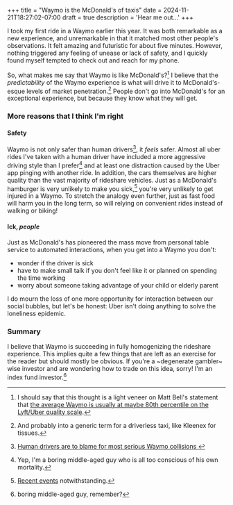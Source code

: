 +++
title = "Waymo is the McDonald's of taxis"
date = 2024-11-21T18:27:02-07:00
draft = true
description = 'Hear me out...'
+++

I took my first ride in a Waymo earlier this year. It was both remarkable as a new experience, and unremarkable in that it matched most other people's observations. It felt amazing and futuristic for about five minutes. However, nothing triggered any feeling of unease or lack of safety, and I quickly found myself tempted to check out and reach for my phone.

So, what makes me say that Waymo is like McDonald's?[^1] I believe that the _predictability_ of the Waymo experience is what will drive it to McDonald's-esque levels of market penetration.[^2] People don't go into McDonald's for an exceptional experience, but because they know what they will get.

### More reasons that I think I'm right

#### Safety

Waymo is not only safer than human drivers[^3], it _feels_ safer. Almost all uber rides I've taken with a human driver have included a more aggressive driving style than I prefer[^4] and at least one distraction caused by the Uber app pinging with another ride. In addition, the cars themselves are higher quality than the vast majority of rideshare vehicles. Just as a McDonald's hamburger is very unlikely to make you sick,[^5] you're very unlikely to get injured in a Waymo. To stretch the analogy even further, just as fast food will harm you in the long term, so will relying on convenient rides instead of walking or biking!

#### Ick, _people_

Just as McDonald's has pioneered the mass move from personal table service to automated interactions, when you get into a Waymo you don't:

* wonder if the driver is sick
* have to make small talk if you don't feel like it or planned on spending the time working
* worry about someone taking advantage of your child or elderly parent

I do mourn the loss of one more opportunity for interaction between our social bubbles, but let's be honest: Uber isn't doing anything to solve the loneliness epidemic.

### Summary

I believe that Waymo is succeeding in fully homogenizing the rideshare experience. This implies quite a few things that are left as an exercise for the reader but should mostly be obvious. If you're a ~degenerate gambler~ wise investor and are wondering how to trade on this idea, sorry! I'm an index fund investor.[^6]

[^1]: I should say that this thought is a light veneer on Matt Bell's statement that [the average Waymo is usually at maybe 80th percentile on the Lyft/Uber quality scale](https://www.mattbell.us/what-i-learned-from-130-hours-in-a-waymo/).

[^2]: And probably into a generic term for a driverless taxi, like Kleenex for tissues.

[^3]: [Human drivers are to blame for most serious Waymo collisions
](https://www.understandingai.org/p/human-drivers-are-to-blame-for-most)

[^4]: Yep, I'm a boring middle-aged guy who is all too conscious of his own mortality.

[^5]: [Recent events](https://www.cdc.gov/ecoli/outbreaks/e-coli-O157.html) notwithstanding.

[^6]: boring middle-aged guy, remember?
